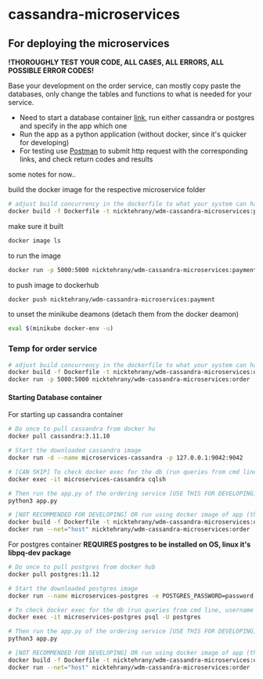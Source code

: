 # cassandra-microservices

## For deploying the microservices

**!THOROUGHLY TEST YOUR CODE, ALL CASES, ALL ERRORS, ALL POSSIBLE ERROR CODES!**

Base your development on the order service, can mostly copy paste the databases, only change the tables and functions to what is needed for your service.

- Need to start a database container [link](#starting-database-container), run either cassandra or postgres and specify in the app which one
- Run the app as a python application (without docker, since it's quicker for developing)
- For testing use [Postman](https://www.postman.com/) to submit http request with the corresponding links, and check return codes and results


some notes for now..

build the docker image for the respective microservice folder

```bash
# adjust build concurrency in the dockerfile to what your system can handle
docker build -f Dockerfile -t nicktehrany/wdm-cassandra-microservices:payment ./payment-service 
```

make sure it built

```bash
docker image ls
```

to run the image

```bash
docker run -p 5000:5000 nicktehrany/wdm-cassandra-microservices:payment
```

to push image to dockerhub

```bash
docker push nicktehrany/wdm-cassandra-microservices:payment
```

to unset the minikube deamons (detach them from the docker deamon)

```bash
eval $(minikube docker-env -u)
```


### Temp for order service

```bash
# adjust build concurrency in the dockerfile to what your system can handle
docker build -f Dockerfile -t nicktehrany/wdm-cassandra-microservices:order ./order-service
docker run -p 5000:5000 nicktehrany/wdm-cassandra-microservices:order
```

#### Starting Database container

For starting up cassandra container

```bash
# Do once to pull cassandra from docker hu
docker pull cassandra:3.11.10

# Start the downloaded cassandra image
docker run -d --name microservices-cassandra -p 127.0.0.1:9042:9042

# [CAN SKIP] To check docker exec for the db (run queries from cmd line)
docker exec -it microservices-cassandra cqlsh

# Then run the app.py of the ordering service [USE THIS FOR DEVELOPING]
python3 app.py

# [NOT RECOMMENDED FOR DEVELOPING] OR run using docker image of app (this takes longe since also need to build image)
docker build -f Dockerfile -t nicktehrany/wdm-cassandra-microservices:order ./order-service
docker run --net="host" nicktehrany/wdm-cassandra-microservices:order
```

For postgres container
**REQUIRES postgres to be installed on OS, linux it's libpq-dev package**

```bash
# Do once to pull postgres from docker hub
docker pull postgres:11.12

# Start the downloaded postgres image
docker run --name microservices-postgres -e POSTGRES_PASSWORD=password -p 127.0.0.1:9042:5432 

# To check docker exec for the db (run queries from cmd line, username is "postgres")
docker exec -it microservices-postgres psql -U postgres

# Then run the app.py of the ordering service [USE THIS FOR DEVELOPING]
python3 app.py

# [NOT RECOMMENDED FOR DEVELOPING] OR run using docker image of app (this takes longe since also need to build image)
docker build -f Dockerfile -t nicktehrany/wdm-cassandra-microservices:order ./order-service
docker run --net="host" nicktehrany/wdm-cassandra-microservices:order
```
